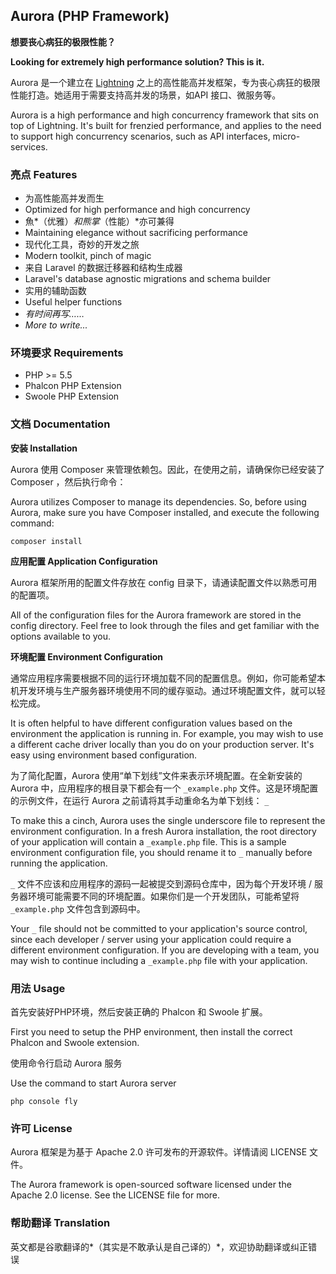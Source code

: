 ## Aurora (PHP Framework)

**想要丧心病狂的极限性能？**

**Looking for extremely high performance solution? This is it.**

Aurora 是一个建立在 [Lightning](https://github.com/zxz054321/lightning) 之上的高性能高并发框架，专为丧心病狂的极限性能打造。她适用于需要支持高并发的场景，如API 接口、微服务等。

Aurora is a high performance and high concurrency framework that sits on top of Lightning. It's built for frenzied performance, and applies to the need to support high concurrency scenarios, such as API interfaces, micro-services.

### 亮点 Features

 - 为高性能高并发而生
 - Optimized for high performance and high concurrency
 - 魚*（优雅）*和熊掌*（性能）*亦可兼得
 - Maintaining elegance without sacrificing performance
 - 现代化工具，奇妙的开发之旅
 - Modern toolkit, pinch of magic
 - 来自 Laravel 的数据迁移器和结构生成器
 - Laravel's database agnostic migrations and schema builder
 - 实用的辅助函数
 - Useful helper functions
 - *有时间再写……*
 - *More to write...*

### 环境要求 Requirements

- PHP >= 5.5
- Phalcon PHP Extension
- Swoole PHP Extension


### 文档 Documentation

**安装 Installation**

Aurora 使用 Composer 来管理依赖包。因此，在使用之前，请确保你已经安装了 Composer ，然后执行命令：

Aurora utilizes Composer to manage its dependencies. So, before using Aurora, make sure you have Composer installed, and execute the following command:

    composer install

**应用配置 Application Configuration**

Aurora 框架所用的配置文件存放在 config 目录下，请通读配置文件以熟悉可用的配置项。

All of the configuration files for the Aurora framework are stored in the config directory. Feel free to look through the files and get familiar with the options available to you.

**环境配置 Environment Configuration**

通常应用程序需要根据不同的运行环境加载不同的配置信息。例如，你可能希望本机开发环境与生产服务器环境使用不同的缓存驱动。通过环境配置文件，就可以轻松完成。

It is often helpful to have different configuration values based on the environment the application is running in. For example, you may wish to use a different cache driver locally than you do on your production server. It's easy using environment based configuration.

为了简化配置，Aurora 使用“单下划线”文件来表示环境配置。在全新安装的 Aurora 中，应用程序的根目录下都会有一个 `_example.php` 文件。这是环境配置的示例文件，在运行 Aurora 之前请将其手动重命名为单下划线： `_`

To make this a cinch, Aurora uses the single underscore file to represent the environment configuration. In a fresh Aurora installation, the root directory of your application will contain a `_example.php` file. This is a sample environment configuration file, you should rename it to `_` manually before running the application.

`_` 文件不应该和应用程序的源码一起被提交到源码仓库中，因为每个开发环境 / 服务器环境可能需要不同的环境配置。如果你们是一个开发团队，可能希望将 `_example.php` 文件包含到源码中。

Your `_` file should not be committed to your application's source control, since each developer / server using your application could require a different environment configuration. If you are developing with a team, you may wish to continue including a `_example.php` file with your application.

### 用法 Usage

首先安装好PHP环境，然后安装正确的 Phalcon 和 Swoole 扩展。

First you need to setup the PHP environment, then install the correct Phalcon and Swoole extension.

使用命令行启动 Aurora 服务

Use the command to start Aurora server

    php console fly

### 许可 License

Aurora 框架是为基于 Apache 2.0 许可发布的开源软件。详情请阅 LICENSE 文件。

The Aurora framework is open-sourced software licensed under the Apache 2.0 license.  See the LICENSE file for more.

### 帮助翻译 Translation

英文都是谷歌翻译的*（其实是不敢承认是自己译的）*，欢迎协助翻译或纠正错误